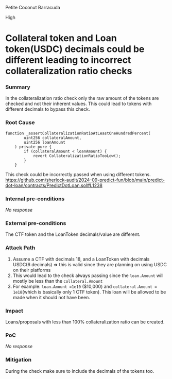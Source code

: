 Petite Coconut Barracuda

High

# Collateral token and Loan token(USDC) decimals could be different leading to incorrect collateralization ratio checks

### Summary

In the collateralization ratio check only the raw amount of the tokens are checked and not their inherent values. This could lead to tokens with different decimals to bypass this check.

### Root Cause

```solidity
function _assertCollateralizationRatioAtLeastOneHundredPercent(
        uint256 collateralAmount,
        uint256 loanAmount
    ) private pure {
        if (collateralAmount < loanAmount) {
            revert CollateralizationRatioTooLow();
        }
    }
 ```
 This check could be incorrectly passed when using different tokens. 
https://github.com/sherlock-audit/2024-09-predict-fun/blob/main/predict-dot-loan/contracts/PredictDotLoan.sol#L1238

### Internal pre-conditions

_No response_

### External pre-conditions

The CTF token and the LoanToken decimals/value are different.

### Attack Path

1. Assume a CTF with decimals 18, and a LoanToken with decimals USDC(6 decimals) => this is valid since they are planning on using USDC on their platforms
2. This would lead to the check always passing since the `loan.Amount` will mostly be less than the `collateral.Amount`
3. For example: `loan.Amount =1e10` ($10,000) and `collateral.Amount = 1e18`(which is basically only 1 CTF token). This loan will be allowed to be made when it should not have been.

### Impact

Loans/proposals with less than 100% collateralization ratio can be created.

### PoC

_No response_

### Mitigation

During the check make sure to include the decimals of the tokens too.
